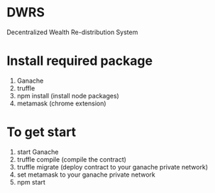 # DWRS
Decentralized Wealth Re-distribution System

# Install required package
1. Ganache
2. truffle
3. npm install (install node packages)
4. metamask (chrome extension)


# To get start
1. start Ganache
2. truffle compile (compile the contract)
3. truffle migrate (deploy contract to your ganache private network)
4. set metamask to your ganache private network
5. npm start
